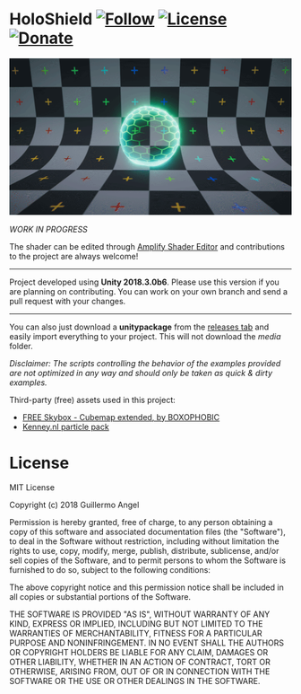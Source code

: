 # HoloShield [![Follow](https://img.shields.io/github/followers/adultlink.svg?style=social&label=Follow)](https://github.com/adultlink) [![License](https://img.shields.io/badge/License-MIT-lightgrey.svg?style=flat)](http://adultlink.mit-license.org) [![Donate](https://img.shields.io/badge/Donate-PayPal-green.svg)](https://www.paypal.me/adultlink/5usd)

![IntroImage](Media/Shield1.gif)

_WORK IN PROGRESS_


The shader can be edited through [Amplify Shader Editor](http://amplify.pt/unity/amplify-shader-editor) and contributions to the project are always welcome!

---

Project developed using **Unity 2018.3.0b6**. Please use this version if you are planning on contributing. You can work on your own branch and send a pull request with your changes.

---

You can also just download a **unitypackage** from the [releases tab](https://github.com/AdultLink/HoloShield/releases) and easily import everything to your project. This will not download the _media_ folder.

_Disclaimer: The scripts controlling the behavior of the examples provided are not optimized in any way and should only be taken as quick & dirty examples._

Third-party (free) assets used in this project:
- [FREE Skybox - Cubemap extended, by BOXOPHOBIC](https://assetstore.unity.com/packages/vfx/shaders/free-skybox-cubemap-extended-107400)
- [Kenney.nl particle pack](https://kenney.nl/assets/particle-pack)


# License
MIT License

Copyright (c) 2018 Guillermo Angel

Permission is hereby granted, free of charge, to any person obtaining a copy
of this software and associated documentation files (the "Software"), to deal
in the Software without restriction, including without limitation the rights
to use, copy, modify, merge, publish, distribute, sublicense, and/or sell
copies of the Software, and to permit persons to whom the Software is
furnished to do so, subject to the following conditions:

The above copyright notice and this permission notice shall be included in all
copies or substantial portions of the Software.

THE SOFTWARE IS PROVIDED "AS IS", WITHOUT WARRANTY OF ANY KIND, EXPRESS OR
IMPLIED, INCLUDING BUT NOT LIMITED TO THE WARRANTIES OF MERCHANTABILITY,
FITNESS FOR A PARTICULAR PURPOSE AND NONINFRINGEMENT. IN NO EVENT SHALL THE
AUTHORS OR COPYRIGHT HOLDERS BE LIABLE FOR ANY CLAIM, DAMAGES OR OTHER
LIABILITY, WHETHER IN AN ACTION OF CONTRACT, TORT OR OTHERWISE, ARISING FROM,
OUT OF OR IN CONNECTION WITH THE SOFTWARE OR THE USE OR OTHER DEALINGS IN THE
SOFTWARE.
